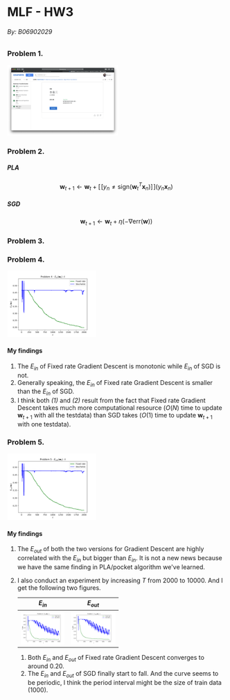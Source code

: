 # MLF - HW3

###### By: B06902029

### Problem 1.

<img src="CourseraResult.png" style="zoom: 25%">

### Problem 2.

##### PLA

$$
\mathbf w_{t + 1} \leftarrow \mathbf w_t + [\![y_n \ne \text{sign}(\mathbf w_t^T \mathbf x_n)]\!] (y_n \mathbf x_n)
$$

##### SGD

$$
\mathbf w_{t + 1} \leftarrow \mathbf w_t + \eta (-\nabla \text{err}(\mathbf w))
$$

### Problem 3.

<h3 style="page-break-before: always">Problem 4.</h3>

<img src="ExpResult/Ein_2000.png" style="zoom: 20%">

#### My findings

1. The $E_{in}$ of Fixed rate Gradient Descent is monotonic while $E_{in}$ of SGD is not.
2. Generally speaking, the $E_{in}$ of Fixed rate Gradient Descent is smaller than the $E_{in}$ of SGD.
3. I think both *(1)* and *(2)* result from the fact that Fixed rate Gradient Descent takes much more computational resource ($O(N)$ time to update $\mathbf w_{t + 1}$ with all the testdata) than SGD takes ($O(1)$ time to update $\mathbf w_{t + 1}$ with one testdata).

<h3 style="page-break-before: always">Problem 5.</h3>

<img src="ExpResult/Eout_2000.png" style="zoom: 20%">

#### My findings

1. The $E_{out}$ of both the two versions for Gradient Descent are highly correlated with the $E_{in}$ but bigger than $E_{in}$. It is not a new news because we have the same finding in PLA/pocket algorithm we've learned.

2. I also conduct an experiment by increasing $T$ from $2000$ to $10000$. And I get the following two figures.

   |                       $E_{in}$                        |                       $E_{out}$                        |
   | :---------------------------------------------------: | :----------------------------------------------------: |
   | <img src="ExpResult/Ein_10000.png" style="zoom: 10%"> | <img src="ExpResult/Eout_10000.png" style="zoom: 10%"> |

   1. Both $E_{in}$ and $E_{out}$ of Fixed rate Gradient Descent converges to around $0.20$.
   2. The $E_{in}$ and $E_{out}$ of SGD finally start to fall. And the curve seems to be periodic, I think the period interval might be the size of train data ($1000$).